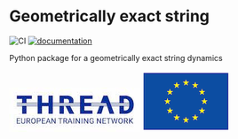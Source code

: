 # Geometrically exact string

![CI](https://github.com/SchubertMatthias/GeometricallyExactString/workflows/CI/badge.svg)
[![documentation](https://img.shields.io/badge/docs-passing-<COLOR>.svg)](https://thread-3-2.github.io/GeometricallyExactString/)

Python package for a geometrically exact string dynamics

![](https://github.com/THREAD-3-2/.github/blob/main/profile/thread-logo.jpg)
![](https://github.com/THREAD-3-2/.github/blob/main/profile/flag_yellow.png)

